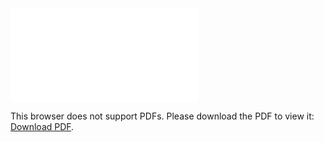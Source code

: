 <object data="christ-in-song/CIS1908pdfs/742.pdf" type="application/pdf" width="100%" height="1024px">
    <embed src="christ-in-song/CIS1908pdfs/742.pdf">
        <p>This browser does not support PDFs. Please download the PDF to view it: <a href="christ-in-song/CIS1908pdfs/742.pdf">Download PDF</a>.</p>
    </embed>
</object>

